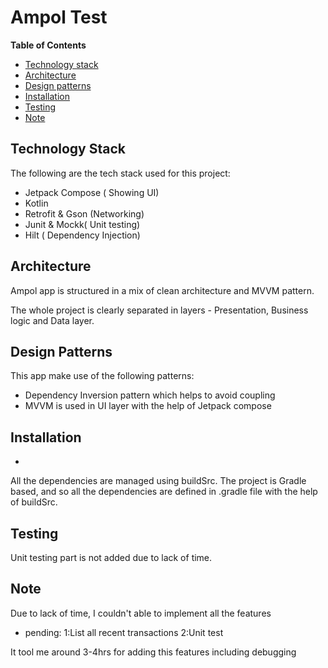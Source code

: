 # Ampol Test

**Table of Contents**

- [Technology stack](#technology-stack)
- [Architecture](#architecture)
- [Design patterns](#design-patterns)
- [Installation](#installation)
- [Testing](#testing)
- [Note](#note)

## Technology Stack
The following are the tech stack used for this project:
- Jetpack Compose ( Showing UI)
- Kotlin
- Retrofit & Gson (Networking)
- Junit & Mockk( Unit testing)
- Hilt ( Dependency Injection)

## Architecture
Ampol app is structured in a mix of clean architecture and MVVM pattern.

The whole project is clearly separated in layers - Presentation, Business logic and Data layer.

## Design Patterns

This app make use of the following patterns:
 - Dependency Inversion pattern which helps to avoid coupling
 - MVVM is used in UI layer with the help of Jetpack compose

## Installation
- 
All the dependencies are managed using buildSrc.
The project is Gradle based, and so all the dependencies are defined in .gradle file with the help of buildSrc.


## Testing
Unit testing part is not added due to lack of time.

## Note
Due to lack of time, I couldn't able to implement all the features
- pending:
  1:List all recent transactions
  2:Unit test

It tool me around 3-4hrs for adding this features including debugging